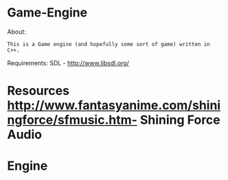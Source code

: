 Game-Engine
======

About:

	This is a Game engine (and hopefully some sort of game) written in C++. 

Requirements:
	SDL - http://www.libsdl.org/

Resources
	http://www.fantasyanime.com/shiningforce/sfmusic.htm- Shining Force Audio
=======
Engine
======
